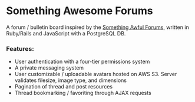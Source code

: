 # Something Awesome Forums

A forum / bulletin board inspired by the [Something Awful Forums](http://forums.somethingawful.com), written in Ruby/Rails and JavaScript with a PostgreSQL DB.


### Features:
* User authentication with a four-tier permissions system
* A private messaging system
* User customizable / uploadable avatars hosted on AWS S3.  Server validates filesize, image type, and dimensions
* Pagination of thread and post resources
* Thread bookmarking / favoriting through AJAX requests
